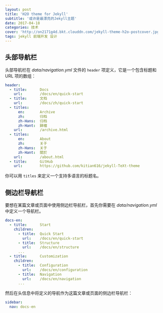 ```yaml
---
layout: post
title: 'H2O theme for Jekyll'
subtitle: '或许是最漂亮的Jekyll主题'
date: 2017-04-18
categories: 技术
cover: 'http://on2171g4d.bkt.clouddn.com/jekyll-theme-h2o-postcover.jpg'
tags: jekyll 前端开发 设计
---
```


## 头部导航栏

头部导航栏在 *data/navigation.yml* 文件的 `header` 项定义，它是一个包含标题和 URL 项的数组：

```yaml
header:
  - title:      Docs
    url:        /docs/en/quick-start
  - title:      文档
    url:        /docs/zh/quick-start
  - titles:
      en:       Archive
      zh:       归档
      zh-Hans:  归档
      zh-Hant:  歸檔
    url:        /archive.html
  - titles:
      en:       About
      zh:       关于
      zh-Hans:  关于
      zh-Hant:  關於
    url:        /about.html
  - title:      GitHub
    url:        https://github.com/kitian616/jekyll-TeXt-theme
```

你可以用 `titles` 来定义一个支持多语言的标题名。

## 侧边栏导航栏

要想在某篇文章或页面中使用侧边栏导航栏，首先你需要在 *data/navigation.yml* 中定义一个导航栏。

```yaml
docs-en:
  - title:      Start
    children:
      - title:  Quick Start
        url:    /docs/en/quick-start
      - title:  Structure
        url:    /docs/en/structure
      ...
  - title:      Customization
    children:
      - title:  Configuration
        url:    /docs/en/configuration
      - title:  Navigation
        url:    /docs/en/navigation
      ...
```

然后在头信息中将定义的导航作为这篇文章或页面的侧边栏导航栏：

```yaml
sidebar:
  nav: docs-en
```
